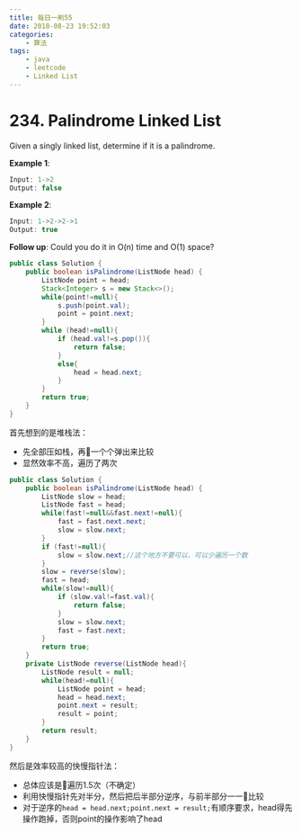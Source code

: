 ```yaml
---
title: 每日一刷55
date: 2018-08-23 19:52:03
categories: 
    - 算法
tags:
    - java
    - leetcode
    - Linked List
---
```

# 234. Palindrome Linked List

Given a singly linked list, determine if it is a palindrome.

**Example 1**:
```js
Input: 1->2
Output: false
```
**Example 2**:
```js
Input: 1->2->2->1
Output: true
```
**Follow up**:
Could you do it in O(n) time and O(1) space?
```java
public class Solution {
    public boolean isPalindrome(ListNode head) {
        ListNode point = head;
        Stack<Integer> s = new Stack<>();
        while(point!=null){
            s.push(point.val);
            point = point.next;
        }
        while (head!=null){
            if (head.val!=s.pop()){
                return false;
            }
            else{
                head = head.next;
            }
        }
        return true;
    }
}
```
首先想到的是堆栈法：
- 先全部压如栈，再一个个弹出来比较
- 显然效率不高，遍历了两次

```java
public class Solution {
    public boolean isPalindrome(ListNode head) {
        ListNode slow = head;
        ListNode fast = head;
        while(fast!=null&&fast.next!=null){
            fast = fast.next.next;
            slow = slow.next;
        }
        if (fast!=null){
            slow = slow.next;//这个地方不要可以，可以少遍历一个数
        }
        slow = reverse(slow);
        fast = head;
        while(slow!=null){
            if (slow.val!=fast.val){
                return false;
            }
            slow = slow.next;
            fast = fast.next;
        }
        return true;
    }
    private ListNode reverse(ListNode head){
        ListNode result = null;
        while(head!=null){
            ListNode point = head;
            head = head.next;
            point.next = result;
            result = point;
        }
        return result;
    }
}
```
然后是效率较高的快慢指针法：
- 总体应该是遍历1.5次（不确定）
- 利用快慢指针先对半分，然后把后半部分逆序，与前半部分一一比较
- 对于逆序的`head = head.next;point.next = result;`有顺序要求，head得先操作跑掉，否则point的操作影响了head
